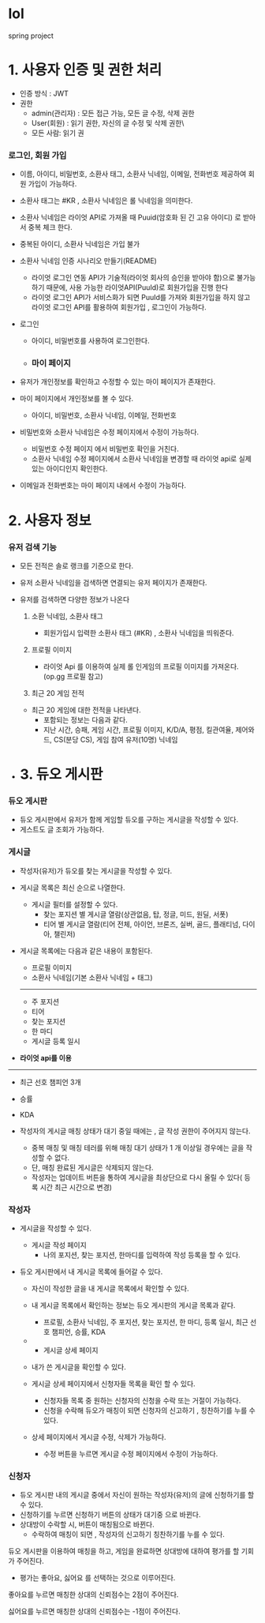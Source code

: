 # lol
spring project

# 1. 사용자 인증 및 권한 처리

- 인증 방식 : JWT
- 권한
    - admin(관리자) : 모든 접근 가능, 모든 글 수정, 삭제 권한
    - User(회원) : 읽기 권한, 자신의 글 수정 및 삭제 권한\
    - 모든 사람: 읽기 권

### 로그인, 회원 가입

- 이름, 아이디, 비밀번호, 소환사 태그, 소환사 닉네임, 이메일, 전화번호 제공하여 회원 가입이 가능하다.
- 소환사 태그는 #KR , 소환사 닉네임은 롤 닉네임을 의미한다.
- 소환사 닉네임은 라이엇 API로 가져올 때 Puuid(암호화 된 긴 고유 아이디) 로 받아서 중복 체크 한다.
- 중복된 아이디, 소환사 닉네임은 가입 불가
- 소환사 닉네임 인증 시나리오 만들기(README)
    - 라이엇 로그인 연동 API가 기술적(라이엇 회사의 승인을 받아야 함)으로 불가능하기 때문에,  사용 가능한 라이엇API(PuuId)로 회원가입을 진행 한다
    - 라이엇 로그인 API가 서비스화가 되면 PuuId를 가져와 회원가입을 하지 않고 라이엇 로그인 API를 활용하여 회원가입 , 로그인이 가능하다.
- 로그인
    - 아이디, 비밀번호를 사용하여 로그인한다.
 
    - ### 마이 페이지

- 유저가 개인정보를 확인하고 수정할 수 있는 마이 페이지가 존재한다.
- 마이 페이지에서 개인정보를 볼 수 있다.
    - 아이디, 비밀번호, 소환사 닉네임, 이메일, 전화번호
- 비밀번호와 소환사 닉네임은 수정 페이지에서 수정이 가능하다.
    - 비밀번호 수정 페이지 에서 비밀번호 확인을 거친다.
    - 소환사 닉네임 수정 페이지에서 소환사 닉네임을 변경할 때 라이엇 api로 실제 있는 아이디인지 확인한다.
- 이메일과 전화번호는 마이 페이지 내에서 수정이 가능하다.

# 2. 사용자 정보

### 유저 검색 기능

- 모든 전적은 솔로 랭크를 기준으로 한다.
- 유저 소환사 닉네임을 검색하면 연결되는 유저 페이지가 존재한다.
- 유저를 검색하면 다양한 정보가 나온다
    1. 소환 닉네임, 소환사 태그
        - 회원가입시 입력한 소환사 태그 (#KR) , 소환사 닉네임을 띄워준다.
    2. 프로필 이미지
        - 라이엇 Api 를 이용하여 실제 롤 인게임의 프로필 이미지를 가져온다. (op.gg 프로필 참고)
 
  3. 최근 20 게임 전적
    - 최근 20 게임에 대한 전적을 나타낸다.
        - 포함되는 정보는 다음과 같다.
        - 지난 시간, 승패, 게임 시간, 프로필 이미지, K/D/A, 평점, 킬관여율, 제어와드, CS(분당 CS), 게임 참여 유저(10명) 닉네임
     
- # 3. 듀오 게시판

### 듀오 게시판

- 듀오 게시판에서 유저가 함께 게임할 듀오를 구하는 게시글을 작성할 수 있다.
- 게스트도 글 조회가 가능하다.

### 게시글

- 작성자(유저)가 듀오를 찾는 게시글을 작성할 수 있다.
- 게시글 목록은 최신 순으로 나열한다.
    - 게시글 필터를 설정할 수 있다.
        - 찾는 포지션 별 게시글 열람(상관없음, 탑, 정글, 미드, 원딜, 서폿)
        - 티어 별 게시글 열람(티어 전체, 아이언, 브론즈, 실버, 골드, 플래티넘, 다이아, 챌린저)
- 게시글 목록에는 다음과 같은 내용이 포함된다.
    - 프로필 이미지
    - 소환사 닉네임(기본 소환사 닉네임 + 태그)
 
    ---
    
    - 주 포지션
    - 티어
    - 찾는 포지션
    - 한 마디
    - 게시글 등록 일시
 
- **라이엇 api를 이용**

---

- 최근 선호 챔피언 3개
- 승률
- KDA

- 작성자의 게시글 매칭 상태가 대기 중일 때에는 , 글 작성 권한이 주어지지 않는다.
    - 중복 매칭 및 매칭 테러를 위해 매칭 대기 상태가 1 개 이상일 경우에는 글을 작성할 수 없다.
    - 단, 매칭 완료된 게시글은 삭제되지 않는다.
    - 작성자는 업데이트 버튼을 통하여 게시글을 최상단으로 다시 올릴 수 있다( 등록 시간 최근 시간으로 변경)

### 작성자

- 게시글을 작성할 수 있다.
    - 게시글 작성 페이지
        - 나의 포지션, 찾는 포지션, 한마디를 입력하여 작성 등록을 할 수 있다.
    
- 듀오 게시판에서 내 게시글 목록에 들어갈 수 있다.
    - 자신이 작성한 글을 내 게시글 목록에서 확인할 수 있다.
    - 내 게시글 목록에서 확인하는 정보는 듀오 게시판의 게시글 목록과 같다.
        - 프로필, 소환사 닉네임, 주 포지션, 찾는 포지션, 한 마디, 등록 일시, 최근 선호 챔피언, 승률, KDA
     
    - - 게시글 상세 페이지
    - 내가 쓴 게시글을 확인할 수 있다.
    - 게시글 상세 페이지에서 신청자들 목록을 확인 할 수 있다.
        - 신청자들 목록 중 원하는 신청자의 신청을 수락 또는 거절이 가능하다.
        - 신청을 수락해 듀오가 매칭이 되면 신청자의 신고하기 , 칭찬하기를 누를 수 있다.
    - 상세 페이지에서 게시글 수정, 삭제가 가능하다.
        - 수정 버튼을 누르면 게시글 수정 페이지에서 수정이 가능하다.

### 신청자

- 듀오 게시판 내의 게시글 중에서 자신이 원하는 작성자(유저)의 글에 신청하기를 할 수 있다.
- 신청하기를 누르면 신청하기 버튼의 상태가 대기중 으로 바뀐다.
- 상대방이 수락할 시, 버튼이 매칭됨으로 바뀐다.
    - 수락하여 매칭이 되면 , 작성자의 신고하기 칭찬하기를 누를 수 있다.
 
듀오 게시판을 이용하여 매칭을 하고, 게임을 완료하면 상대방에 대하여 평가를 할 기회가 주어진다.

- 평가는 좋아요, 싫어요 를 선택하는 것으로 이루어진다.

좋아요를 누르면 매칭한 상대의 신뢰점수는 2점이 주어진다.

싫어요를 누르면 매칭한 상대의 신뢰점수는 -1점이 주어진다.

